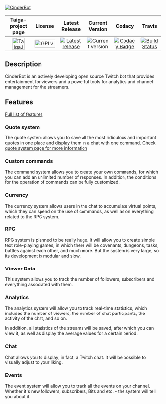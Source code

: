 [![CinderBot](http://cinderbot.com/wp-content/uploads/CINDER_BOT.jpg)](http://cinderbot.com/en/)

|Taiga-project page|License|Latest Release|Current Version|Codacy|Travis|
|:----------------:|:-----:|:------------:|:-------------:|:----:|:----:|
|<a href="https://tree.taiga.io/project/vismar-cinderbot/backlog"><img src="https://taiga.io/images/logo-color.png" alt="Taiga.io project page" width="40" height="40"></a>|<img src="https://fsfe.org/graphics/gplv3-logo-red.png" alt="GPLv3" width="67" height="27">|[![Latest release](https://img.shields.io/badge/release-v0.9-blue.svg)](https://github.com/Vismar/CinderBot/releases/tag/v0.9)|![Current version](https://img.shields.io/badge/release-v0.13-blue.svg)|[![Codacy Badge](https://api.codacy.com/project/badge/Grade/b200dceb1a7144ff86e663710ccfbb82)](https://www.codacy.com/app/exanimoteam/CinderBot?utm_source=github.com&amp;utm_medium=referral&amp;utm_content=Vismar/CinderBot&amp;utm_campaign=Badge_Grade)|[![Build Status](https://travis-ci.org/Vismar/CinderBot.svg?branch=master)](https://travis-ci.org/Vismar/CinderBot)|

## Description
CinderBot is an actively developing open source Twitch bot that provides entertainment for viewers and a powerful tools for analytics and channel management for the streamers.

## Features
[Full list of features](http://cinderbot.com/en/features/)

### Quote system
The quote system allows you to save all the most ridiculous and important quotes in one place and display them in a chat with one command.
[Check quote system page for more information](http://cinderbot.com/en/features/quote-system/)

### Custom commands
The command system allows you to create your own commands, for which you can add an unlimited number of responses. In addition, the conditions for the operation of commands can be fully customized.

### Currency
The currency system allows users in the chat to accumulate virtual points, which they can spend on the use of commands, as well as on everything related to the RPG system.

### RPG
RPG system is planned to be really huge. It will allow you to create simple text role-playing games, in which there will be covenants, dungeons, tasks, battles against each other, and much more. But the system is very large, so its development is modular and slow.

### Viewer Data
This system allows you to track the number of followers, subscribers and everything associated with them.

### Analytics
The analytics system will allow you to track real-time statistics, which includes the number of viewers, the number of chat participants, the activity of the chat, and so on.

In addition, all statistics of the streams will be saved, after which you can view it, as well as display the average values for a certain period.

### Chat
Chat allows you to display, in fact, a Twitch chat. It will be possible to visually adjust to your liking.

### Events
The event system will allow you to track all the events on your channel. Whether it's new followers, subscribers, Bits and etc. - the system will tell you about it.
